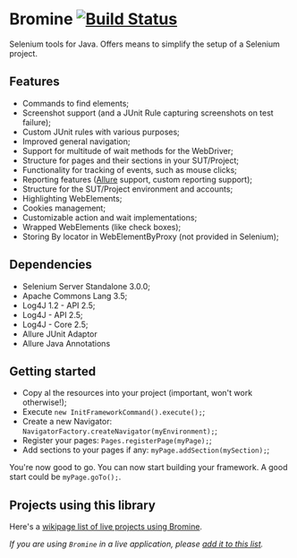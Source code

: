 # Bromine [![Build Status](https://travis-ci.org/Thibstars/Bromine.svg)](https://travis-ci.org/Thibstars/Bromine) #
Selenium tools for Java. Offers means to simplify the setup of a Selenium project.

## Features ##
* Commands to find elements;
* Screenshot support (and a JUnit Rule capturing screenshots on test failure);
* Custom JUnit rules with various purposes;
* Improved general navigation;
* Support for multitude of wait methods for the WebDriver;
* Structure for pages and their sections in your SUT/Project;
* Functionality for tracking of events, such as mouse clicks;
* Reporting features ([Allure](https://github.com/allure-framework/allure-core) support, custom reporting support);
* Structure for the SUT/Project environment and accounts;
* Highlighting WebElements;
* Cookies management;
* Customizable action and wait implementations;
* Wrapped WebElements (like check boxes);
* Storing By locator in WebElementByProxy (not provided in Selenium);

## Dependencies ##
* Selenium Server Standalone 3.0.0;
* Apache Commons Lang 3.5;
* Log4J 1.2 - API 2.5;
* Log4J - API 2.5;
* Log4J - Core 2.5;
* Allure JUnit Adaptor
* Allure Java Annotations

## Getting started ##
* Copy al the resources into your project (important, won't work otherwise!);
* Execute `new InitFrameworkCommand().execute();`;
* Create a new Navigator: `NavigatorFactory.createNavigator(myEnvironment);`;
* Register your pages: `Pages.registerPage(myPage);`;
* Add sections to your pages if any: `myPage.addSection(mySection);`;

You're now good to go. You can now start building your framework. 
A good start could be `myPage.goTo();`.

## Projects using this library ##
Here's a [wikipage list of live projects using Bromine](https://github.com/Thibstars/Bromine/wiki/Projects-using-Bromine).

*If you are using `Bromine` in a live application, please [add it to this list](https://github.com/Thibstars/Bromine/wiki/Projects-using-Bromine).*